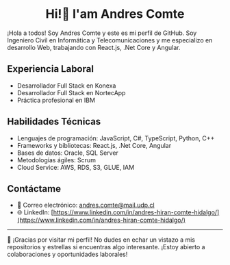 <div id = "header" align="center">
  <h1 align="center" >Hi!👋 I'am Andres Comte</h1>
</div>

¡Hola a todos! Soy Andres Comte y este es mi perfil de GitHub. Soy Ingeniero Civil en Informática y Telecomunicaciones y me especializo en desarrollo Web, trabajando con React.js, .Net Core y Angular.

## Experiencia Laboral

- Desarrollador Full Stack en Konexa
- Desarrollador Full Stack en NortecApp
- Práctica profesional en IBM

## Habilidades Técnicas

- Lenguajes de programación: JavaScript, C#, TypeScript, Python, C++
- Frameworks y bibliotecas: React.js, .Net Core, Angular
- Bases de datos: Oracle, SQL Server
- Metodologías ágiles: Scrum
- Cloud Service: AWS, RDS, S3, GLUE, IAM

## Contáctame

- 📧 Correo electrónico: [andres.comte@mail.udp.cl](andres.comte@mail.udp.cl)
- 🌐 LinkedIn: [https://www.linkedin.com/in/andres-hiran-comte-hidalgo/](https://www.linkedin.com/in/andres-hiran-comte-hidalgo/)

---

🚀 ¡Gracias por visitar mi perfil! No dudes en echar un vistazo a mis repositorios y estrellas si encuentras algo interesante. ¡Estoy abierto a colaboraciones y oportunidades laborales!


<!--
**andrescomte/andrescomte** is a ✨ _special_ ✨ repository because its `README.md` (this file) appears on your GitHub profile.

Here are some ideas to get you started:

- 🔭 I’m currently working on ...
- 🌱 I’m currently learning ...
- 👯 I’m looking to collaborate on ...
- 🤔 I’m looking for help with ...
- 💬 Ask me about ...
- 📫 How to reach me: ...
- 😄 Pronouns: ...
- ⚡ Fun fact: ...
-->
